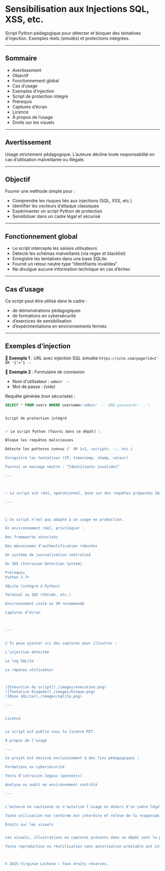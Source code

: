 # Sensibilisation aux Injections SQL, XSS, etc.

Script Python pédagogique pour détecter et bloquer des tentatives d'injection.
Exemples réels (simulés) et protections intégrées.

---

## Sommaire

- Avertissement
- Objectif
- Fonctionnement global
- Cas d’usage
- Exemples d’injection
- Script de protection intégré
- Prérequis
- Captures d’écran
- Licence
- À propos de l’usage
- Droits sur les visuels

---

## Avertissement

Usage strictement pédagogique.
L’auteure décline toute responsabilité en cas d’utilisation malveillante ou illégale.

---

## Objectif

Fournir une méthode simple pour :

- Comprendre les risques liés aux injections (SQL, XSS, etc.)
- Identifier les vecteurs d’attaque classiques
- Expérimenter un script Python de protection
- Sensibiliser dans un cadre légal et sécurisé

---

## Fonctionnement global

- Le script intercepte les saisies utilisateurs
- Détecte les schémas malveillants (via regex et blacklist)
- Enregistre les tentatives dans une base SQLite
- Fournit un retour neutre type “Identifiants invalides”
- Ne divulgue aucune information technique en cas d’échec

---

## Cas d’usage

Ce script peut être utilisé dans le cadre :

- de démonstrations pédagogiques
- de formations en cybersécurité
- d’exercices de sensibilisation
- d’expérimentations en environnements fermés

---

## Exemples d’injection

🔹 **Exemple 1** :
URL avec injection SQL simulée
`https://site.com/page?id=1' OR '1'='1 --`

🔹 **Exemple 2** :
Formulaire de connexion
- Nom d'utilisateur : `admin' --`
- Mot de passe : *(vide)*

Requête générée (non sécurisée) :

```sql
SELECT * FROM users WHERE username='admin' --' AND password='...';


Script de protection intégré


✅ Le script Python (fourni dans ce dépôt) :

Bloque les requêtes malicieuses

Détecte les patterns connus (' OR 1=1, <script>, --, etc.)

Enregistre les tentatives (IP, timestamp, champ, valeur)

Fournit un message neutre : “Identifiants invalides”

---



💡 Le script est réel, opérationnel, basé sur des requêtes préparées SQLite.

---



📌 Ce script n’est pas adapté à un usage en production.

En environnement réel, privilégier :

Des frameworks sécurisés

Des mécanismes d’authentification robustes

Un système de journalisation centralisé

Un IDS (Intrusion Detection System)

Prérequis
Python 3.7+

SQLite (intégré à Python)

Terminal ou IDE (VSCode, etc.)

Environnement isolé ou VM recommandé

Captures d’écran



---


📌 Tu peux ajouter ici des captures pour illustrer :

L’injection détectée

Le log SQLite

La réponse utilisateur



![Exécution du script](./images/execution.png)
![Tentative bloquée](./images/bloque.png)
![Base SQLite](./images/sqlite.png)

---


Licence


Le script est publié sous la licence MIT.

À propos de l’usage

---

Ce projet est destiné exclusivement à des fins pédagogiques :

Formations en cybersécurité

Tests d’intrusion légaux (pentests)

Analyse ou audit en environnement contrôlé

---


L’auteure ne cautionne ni n’autorise l’usage en dehors d’un cadre légal strictement défini.

Toute utilisation non conforme est interdite et relève de la responsabilité exclusive de l’utilisateur.

Droits sur les visuels


Les visuels, illustrations ou captures présents dans ce dépôt sont la propriété exclusive de l’auteure.

Toute reproduction ou réutilisation sans autorisation préalable est interdite.



© 2025 Virginie Lechene — Tous droits réservés.

